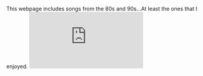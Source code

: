 This webpage includes songs from the 80s and 90s...At least the ones that I enjoyed.
[![The Smiths](http://daniellesnow.blogspot.com/2013/08/5-of-most-preposterous-lyrics-by-smiths.html)](http://www.youtube.com/watch?v=pEq8DBxm0J4)
